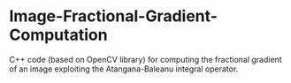 # Image-Fractional-Gradient-Computation
C++ code (based on OpenCV library) for computing the fractional gradient of an image exploiting the Atangana-Baleanu integral operator. 

